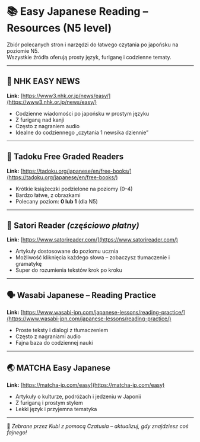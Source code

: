 # 📚 Easy Japanese Reading – Resources (N5 level)

Zbiór polecanych stron i narzędzi do łatwego czytania po japońsku na poziomie N5.  
Wszystkie źródła oferują prosty język, furiganę i codzienne tematy.

---

## 📰 NHK EASY NEWS
**Link:** [https://www3.nhk.or.jp/news/easy/](https://www3.nhk.or.jp/news/easy/)

- Codzienne wiadomości po japońsku w prostym języku
- Z furiganą nad kanji
- Często z nagraniem audio
- Idealne do codziennego „czytania 1 newsika dziennie”

---

## 📘 Tadoku Free Graded Readers
**Link:** [https://tadoku.org/japanese/en/free-books/](https://tadoku.org/japanese/en/free-books/)

- Krótkie książeczki podzielone na poziomy (0–4)
- Bardzo łatwe, z obrazkami
- Polecany poziom: **0 lub 1** (dla N5)

---

## 📲 Satori Reader *(częściowo płatny)*
**Link:** [https://www.satorireader.com/](https://www.satorireader.com/)

- Artykuły dostosowane do poziomu ucznia
- Możliwość kliknięcia każdego słowa – zobaczysz tłumaczenie i gramatykę
- Super do rozumienia tekstów krok po kroku

---

## 🗣️ Wasabi Japanese – Reading Practice
**Link:** [https://www.wasabi-jpn.com/japanese-lessons/reading-practice/](https://www.wasabi-jpn.com/japanese-lessons/reading-practice/)

- Proste teksty i dialogi z tłumaczeniem
- Często z nagraniami audio
- Fajna baza do codziennej nauki

---

## 🌏 MATCHA Easy Japanese
**Link:** [https://matcha-jp.com/easy](https://matcha-jp.com/easy)

- Artykuły o kulturze, podróżach i jedzeniu w Japonii
- Z furiganą i prostym stylem
- Lekki język i przyjemna tematyka

---

📝 _Zebrane przez Kubi z pomocą Czatusia – aktualizuj, gdy znajdziesz coś fajnego!_

